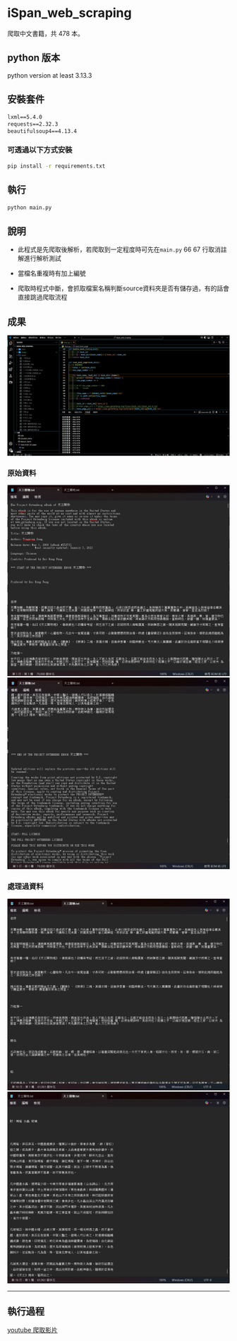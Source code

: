 # iSpan_web_scraping

爬取中文書籍，共 478 本。

## python 版本

python version at least 3.13.3

## 安裝套件

```text
lxml==5.4.0
requests==2.32.3
beautifulsoup4==4.13.4
```

### 可透過以下方式安裝

```sh
pip install -r requirements.txt
```

## 執行

```sh
python main.py
```

## 說明

- 此程式是先爬取後解析，若爬取到一定程度時可先在`main.py` 66 67 行取消註解進行解析測試

- 當檔名重複時有加上編號

- 爬取時程式中斷，會抓取檔案名稱判斷source資料夾是否有儲存過，有的話會直接跳過爬取流程

## 成果

![alt text](image/image-4.png)

### 原始資料

![alt text](image/image.png)
![alt text](image/image-2.png)

### 處理過資料

![alt text](image/image-1.png)
![alt text](image/image-3.png)

---

## 執行過程

[youtube 爬取影片](https://youtu.be/wvoYlveXbMs)
